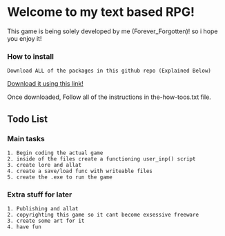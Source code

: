# Welcome to my text based RPG!
This game is being solely developed by me (Forever_Forgotten)! so i hope you enjoy it!

### How to install

	Download ALL of the packages in this github repo (Explained Below)

[Download it using this link!](https://drive.google.com/uc?export=download&id=1OJsfJAd3vJrtFufUcAZiKN0HjBdpWhFX)

Once downloaded, Follow all of the instructions in the-how-toos.txt file.

 ## Todo List

### Main tasks
	1. Begin coding the actual game
	2. inside of the files create a functioning user_inp() script
	3. create lore and allat
	4. create a save/load func with writeable files
	5. create the .exe to run the game

### Extra stuff for later
	1. Publishing and allat
	2. copyrighting this game so it cant become exsessive freeware
	3. create some art for it
	4. have fun
